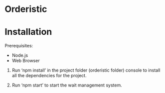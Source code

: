 # Orderistic

# Installation

Prerequisites: 
- Node.js
- Web Browser


1. Run ‘npm install’ in the project folder (orderistic folder) console to install all the dependencies for the project.

2. Run ‘npm start’ to start the wait management system.
